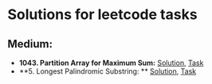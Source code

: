 # Solutions for leetcode tasks
## Medium:
- **1043. Partition Array for Maximum Sum:** [Solution](partition-array-for-maximum-sum), [Task](https://leetcode.com/problems/partition-array-for-maximum-sum/description/)
- **5. Longest Palindromic Substring:
  ** [Solution](longest-palindromic-substring), [Task](https://leetcode.com/problems/longest-palindromic-substring/description)